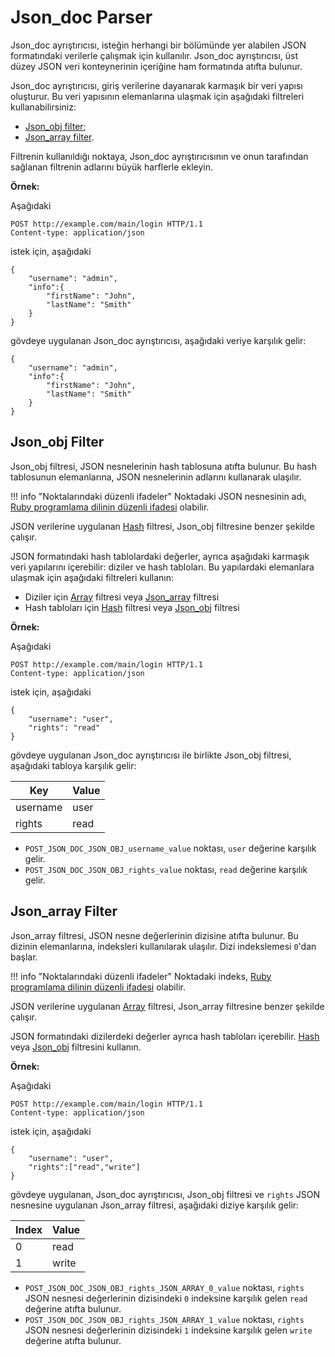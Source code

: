 [link-ruby]:                    http://ruby-doc.org/core-2.6.1/doc/regexp_rdoc.html
[link-hash]:                    hash.md
[link-array]:                   array.md
[link-jsonobj-array]:           array.md#the-example-of-using-the-json_obj-filter-and-the-array-filter
[link-jsonobj-hash]:            hash.md#the-example-of-using-the-json_obj-filter-and-the-hash-filter
[link-jsonarray-hash]:          hash.md#the-example-of-using-the-json_array-filter-and-the-hash-filter

[anchor1]:          #json_obj-filter
[anchor2]:          #json_array-filter

# Json_doc Parser

Json_doc ayrıştırıcısı, isteğin herhangi bir bölümünde yer alabilen JSON formatındaki verilerle çalışmak için kullanılır. Json_doc ayrıştırıcısı, üst düzey JSON veri konteynerinin içeriğine ham formatında atıfta bulunur.

Json_doc ayrıştırıcısı, giriş verilerine dayanarak karmaşık bir veri yapısı oluşturur. Bu veri yapısının elemanlarına ulaşmak için aşağıdaki filtreleri kullanabilirsiniz: 
* [Json_obj filter][anchor1];
* [Json_array filter][anchor2].

Filtrenin kullanıldığı noktaya, Json_doc ayrıştırıcısının ve onun tarafından sağlanan filtrenin adlarını büyük harflerle ekleyin.

**Örnek:** 

Aşağıdaki

```
POST http://example.com/main/login HTTP/1.1
Content-type: application/json
```

istek için, aşağıdaki

```
{
    "username": "admin",
    "info":{
        "firstName": "John",
        "lastName": "Smith"
    }
}
```

gövdeye uygulanan Json_doc ayrıştırıcısı, aşağıdaki veriye karşılık gelir:

```
{
    "username": "admin",
    "info":{
        "firstName": "John",
        "lastName": "Smith"
    }
}
```


## Json_obj Filter

Json_obj filtresi, JSON nesnelerinin hash tablosuna atıfta bulunur. Bu hash tablosunun elemanlarına, JSON nesnelerinin adlarını kullanarak ulaşılır.

!!! info "Noktalarındaki düzenli ifadeler"
    Noktadaki JSON nesnesinin adı, [Ruby programlama dilinin düzenli ifadesi][link-ruby] olabilir.  

JSON verilerine uygulanan [Hash][link-hash] filtresi, Json_obj filtresine benzer şekilde çalışır.

JSON formatındaki hash tablolardaki değerler, ayrıca aşağıdaki karmaşık veri yapılarını içerebilir: diziler ve hash tabloları. Bu yapılardaki elemanlara ulaşmak için aşağıdaki filtreleri kullanın:
* Diziler için [Array][link-jsonobj-array] filtresi veya [Json_array][anchor2] filtresi
* Hash tabloları için [Hash][link-jsonobj-hash] filtresi veya [Json_obj][anchor1] filtresi

**Örnek:** 

Aşağıdaki

```
POST http://example.com/main/login HTTP/1.1
Content-type: application/json
```

istek için, aşağıdaki

```
{
    "username": "user",
    "rights": "read"
}
```

gövdeye uygulanan Json_doc ayrıştırıcısı ile birlikte Json_obj filtresi, aşağıdaki tabloya karşılık gelir:

| Key      | Value    |
|----------|----------|
| username | user     |
| rights   | read     |

* `POST_JSON_DOC_JSON_OBJ_username_value` noktası, `user` değerine karşılık gelir.
* `POST_JSON_DOC_JSON_OBJ_rights_value` noktası, `read` değerine karşılık gelir.

## Json_array Filter

Json_array filtresi, JSON nesne değerlerinin dizisine atıfta bulunur. Bu dizinin elemanlarına, indeksleri kullanılarak ulaşılır. Dizi indekslemesi `0`'dan başlar.

!!! info "Noktalarındaki düzenli ifadeler"
    Noktadaki indeks, [Ruby programlama dilinin düzenli ifadesi][link-ruby] olabilir. 

JSON verilerine uygulanan [Array][link-array] filtresi, Json_array filtresine benzer şekilde çalışır.

JSON formatındaki dizilerdeki değerler ayrıca hash tabloları içerebilir. [Hash][link-jsonarray-hash] veya [Json_obj][anchor1] filtresini kullanın.

**Örnek:** 

Aşağıdaki

```
POST http://example.com/main/login HTTP/1.1
Content-type: application/json
```

istek için, aşağıdaki

```
{
    "username": "user",
    "rights":["read","write"]
}
```

gövdeye uygulanan, Json_doc ayrıştırıcısı, Json_obj filtresi ve `rights` JSON nesnesine uygulanan Json_array filtresi, aşağıdaki diziye karşılık gelir:

| Index  | Value    |
|--------|----------|
| 0      | read     |
| 1      | write    |

* `POST_JSON_DOC_JSON_OBJ_rights_JSON_ARRAY_0_value` noktası, `rights` JSON nesnesi değerlerinin dizisindeki `0` indeksine karşılık gelen `read` değerine atıfta bulunur.
* `POST_JSON_DOC_JSON_OBJ_rights_JSON_ARRAY_1_value` noktası, `rights` JSON nesnesi değerlerinin dizisindeki `1` indeksine karşılık gelen `write` değerine atıfta bulunur.
